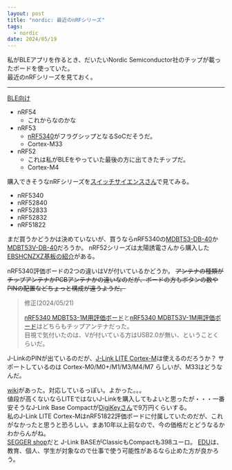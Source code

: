 ```yaml
---
layout: post
title: "nordic: 最近のnRFシリーズ"
tags:
  - nordic
date: 2024/05/19
---
```


私がBLEアプリを作るとき、だいたいNordic Semiconductor社のチップが載ったボードを使っていた。  
最近のnRFシリーズを見ておく。

----

[BLE向け](https://www.nordicsemi.com/Products/Wireless/Bluetooth-Low-Energy)

* nRF54
  * これからなのかな
* nRF53
  * [nRF5340](https://www.nordicsemi.com/Products/nRF5340)がフラグシップとなるSoCだそうだ。
  * Cortex-M33
* nRF52
  * これは私がBLEをやっていた最後の方に出てきたチップだ。
  * Cortex-M4

購入できそうなnRFシリーズを[スイッチサイエンスさん](https://www.switch-science.com/search?sort_by=relevance&options%5Bunavailable_products%5D=hide&type=article%2Cpage%2Cproduct&q=nrf)で見てみる。

* nRF5340
* nRF52840
* nRF52833
* nRF52832
* nRF51822

まだ買うかどうかは決めていないが、買うならnRF5340の[MDBT53-DB-40](https://www.switch-science.com/products/8620?_pos=6&_sid=9e8aea19a&_ss=r)か[MDBT53V-DB-40](https://www.switch-science.com/products/8623?_pos=7&_sid=9e8aea19a&_ss=r)だろうか。
nRF52シリーズは太陽誘電さんから購入した[EBSHCNZXZ基板の紹介](https://hiro99ma.blogspot.com/2016/07/nrf52ebshcnzxz_16.html)がある。  

nRF5340評価ボードの2つの違いはVが付いているかどうか。 ~~アンテナの種類がチップアンテナかPCBアンテナかの違いなのだが、ボードの方もボタンの数やPINの配置などちょっと構成が違うようだ。~~ 

<blockquote>
修正(2024/05/21)  
  
[nRF5340 MDBT53-1M用評価ボード](https://www.switch-science.com/products/8620)と[nRF5340 MDBT53V-1M用評価ボード](https://www.switch-science.com/products/8623)はどちらもチップアンテナだった。  
目視で気付いたのは、Vが付いている方はUSB2.0が無い、ということくらいだ。
</blockquote>

J-LinkのPINが出ているのだが、[J-Link LITE Cortex-M](https://www.segger.com/products/debug-probes/j-link/models/j-link-lite/j-link-lite-cortex-m/)は使えるのだろうか？  サポートしているのは Cortex-M0/M0+/M1/M3/M4/M7 らしいが、M33はどうなんだ。

[wiki](https://wiki.segger.com/J-Link_LITE_Cortex-M_V9)があった。対応しているっぽい。よかった。。。  
値段が高くないならLITEではないJ-Linkを購入してもよいと思ったが・・・一番安そうなJ-Link Base Compactが[DigiKeyさん](https://www.digikey.jp/ja/products/detail/segger-microcontroller-systems/8-19-00/7386652)で9万円くらいする。  
私のJ-Link LITE Cortex-MはnRF51822評価ボードに付属していたのだが、これがなかったと思うと恐ろしい。まあ10年以上前なので、今の価格だとどうなるかわからんがね。  
[SEGGER shop](https://shop.segger.com/debug-trace-probes/?p=2)だと J-Link BASEがClassicもCompactも398ユーロ。
[EDU](https://www.segger.com/products/debug-probes/j-link/models/j-link-edu-mini/)は、教育、個人、学生が対象なので仕事で使う可能性があるなら止めた方が良かろう。
